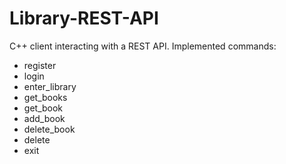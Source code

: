 # Library-REST-API
C++ client interacting with a REST API.
Implemented commands:
<ul>
    <li>register</li>
    <li>login</li>
    <li>enter_library</li>
    <li>get_books</li>
    <li>get_book</li>
    <li>add_book</li>
    <li>delete_book</li>
    <li>delete</li>
    <li>exit</li>
</ul>